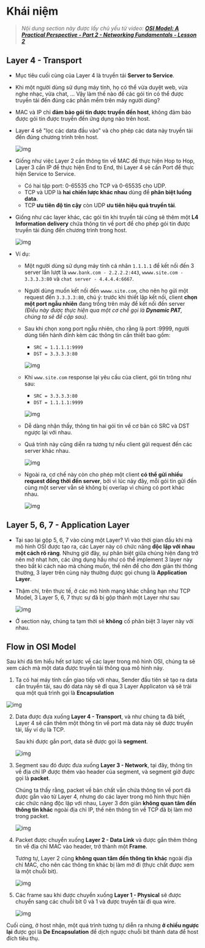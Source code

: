 # Khái niệm

>_Nội dung section này được lấy chủ yếu từ video: **[OSI Model: A Practical Perspective - Part 2 - Networking Fundamentals - Lesson 2](https://www.youtube.com/watch?v=0aGqGKrRE0g&list=PLIFyRwBY_4bRLmKfP1KnZA6rZbRHtxmXi&index=4)**_

## Layer 4 - Transport

- Mục tiêu cuối cùng của Layer 4 là truyền tải **Server to Service**.
- Khi một người dùng sử dụng máy tính, họ có thể vừa duyệt web, vừa nghe nhạc, vừa chat, ... Vậy làm thế nào để các gói tin có thể được truyền tải đến đúng các phần mềm trên máy người dùng?
- MAC và IP chỉ **đảm bảo gói tin được truyền đến host**, không đảm bảo được gói tin được truyền đến ứng dụng nào trên host.
- Layer 4 sẽ "lọc các data đầu vào" và cho phép các data này truyền tải đến đúng chương trình trên host.

  ![img](/images/sub-module-2/gif-21.gif)

- Giống như việc Layer 2 cần thông tin về MAC để thực hiện Hop to Hop, Layer 3 cần IP để thực hiện End to End, thì Layer 4 sẽ cần Port để thực hiện Service to Service.
  - Có hai tập port: 0-65535 cho TCP và 0-65535 cho UDP.
  - TCP và UDP là **hai chiến lược khác nhau** dùng để **phân biệt luồng data**.
  - TCP **ưu tiên độ tin cậy** còn UDP **ưu tiên hiệu quả truyền tải**.
- Giống như các layer khác, các gói tin khi truyền tải cũng sẽ thêm một **L4 Information delivery** chứa thông tin về port để cho phép gói tin được truyền tải đúng đến chương trình trong host.

  ![img](/images/sub-module-2/Screenshot%20from%202024-09-07%2023-09-48.png) 

- Ví dụ: 
  - Một người dùng sử dụng máy tính cá nhân `1.1.1.1` để kết nối đến 3 server lần lượt là `www.bank.com - 2.2.2.2:443`, `wwww.site.com - 3.3.3.3:80` và `chat server - 4.4.4.4:6667`.
  - Người dùng muốn kết nối đến `wwww.site.com`, cho nên họ gửi một request đến `3.3.3.3:80`, chú ý: trước khi thiết lập kết nối, client **chọn một port ngẫu nhiên** đang trống trên máy để kết nối đến server _(Điều này được thực hiện qua một cơ chế gọi là **Dynamic PAT**, chúng ta sẽ đề cập sau)_. 
  - Sau khi chọn xong port ngẫu nhiên, cho rằng là port :9999, người dùng tiến hành đính kèm các thông tin cần thiết bao gồm: 
    - `SRC = 1.1.1.1:9999`
    - `DST = 3.3.3.3:80`
    
    ![img](/images/sub-module-2/image%20copy%202.png)

  - Khi `www.site.com` response lại yêu cầu của client, gói tin trông như sau:
    - `SRC = 3.3.3.3:80`
    - `DST = 1.1.1.1:9999`
    
    ![img](/images/sub-module-2/Screenshot%20from%202024-09-07%2023-22-51.png)

  - Dễ dàng nhận thấy, thông tin hai gói tin về cơ bản có SRC và DST ngược lại với nhau.
  - Quá trình này cũng diễn ra tương tự nếu client gửi request đến các server khác nhau.

    ![img](/images/sub-module-2/Screenshot%20from%202024-09-07%2023-24-12.png)

  - Ngoài ra, cơ chế này còn cho phép một client **có thể gửi nhiều request đồng thời đến server**, bởi vì lúc này đây, mỗi gói tin gửi đến cùng một server vẫn sẽ không bị overlap vì chúng có port khác nhau.

    ![img](/images/sub-module-2/Screenshot%20from%202024-09-07%2023-26-11.png)

## Layer 5, 6, 7 - Application Layer
- Tại sao lại gộp 5, 6, 7 vào cùng một Layer? Vì vào thời gian đầu khi mà mô hình OSI được tạo ra, các Layer này có chức năng **độc lập với nhau một cách rõ ràng**. Nhưng giờ đây, sự phân biệt giữa chúng hiện đang trở nên mờ nhạt hơn, các ứng dụng hầu như có thể implement 3 layer này theo bất kì cách nào mà chúng muốn, thế nên để cho đơn giản thì thông thường, 3 layer trên cùng này thường được gọi chung là **Application Layer**.
- Thậm chí, trên thực tế, ở các mô hình mạng khác chẳng hạn như TCP Model, 3 Layer 5, 6, 7 thực sự đã bị gộp thành một Layer như sau

  ![img](/images/sub-module-2/Screenshot%20from%202024-09-07%2023-31-59.png)

- Ở section này, chúng ta tạm thời sẽ **không** cố phân biệt 3 layer này với nhau.

## Flow in OSI Model
Sau khi đã tìm hiểu hết sơ lược về các layer trong mô hình OSI, chúng ta sẽ xem cách mà một data được truyền tải thông qua mô hình này.

1. Ta có hai máy tính cần giao tiếp với nhau, Sender đầu tiên sẽ tạo ra data cần truyền tải, sau đó data này sẽ đi qua 3 Layer Applicaton và sẽ trải qua một quá trình gọi là **Encapsulation**

  ![img](/images/sub-module-2/gif-22.gif)

2. Data được đưa xuống **Layer 4 - Transport**, và như chúng ta đã biết, Layer 4 sẽ cần thêm một thông tin về port mà data này sẽ được truyền tải, lấy ví dụ là TCP.
   
   Sau khi được gắn port, data sẽ được gọi là **segment**.

   ![img](/images/sub-module-2/gif-23.gif)

3. Segment sau đó được đưa xuống **Layer 3 - Network**, tại đây, thông tin về địa chỉ IP được thêm vào header của segment, và segment giờ được gọi là **packet**.

   Chúng ta thấy rằng, packet về bản chất vẫn chứa thông tin về port đã được gắn vào từ Layer 4, nhưng do các layer trong mô hình thực hiện các chức năng độc lập với nhau, Layer 3 đơn giản **không quan tâm đến thông tin khác** ngoài địa chỉ IP, thế nên thông tin về TCP đã bị làm mờ trong packet.

   ![img](/images/sub-module-2/gif-24.gif)

4. Packet được chuyển xuống **Layer 2 - Data Link** và được gắn thêm thông tin về địa chỉ MAC vào header, trở thành một **Frame**.
   
   Tương tự, Layer 2 cũng **không quan tâm đến thông tin khác** ngoài địa chỉ MAC, cho nên các thông tin khác bị làm mờ đi (thực chất được xem là một chuỗi bit).

   ![img](/images/sub-module-2/gif-25.gif)

5. Các frame sau khi được chuyển xuống **Layer 1 - Physical** sẽ được chuyển sang các chuỗi bit 0 và 1 và được truyền tải đi qua wire.

   ![img](/images/sub-module-2/gif-26.gif)

Cuối cùng, ở host nhận, một quá trình tương tự diễn ra nhưng **ở chiều ngược lại** được gọi là **De Encapsulation** để dịch ngược chuỗi bit thành data để host đích tiêu thụ.

